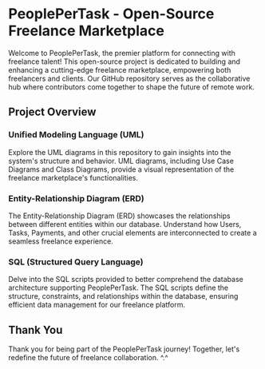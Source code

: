 
# PeoplePerTask - Open-Source Freelance Marketplace

Welcome to PeoplePerTask, the premier platform for connecting with freelance talent! This open-source project is dedicated to building and enhancing a cutting-edge freelance marketplace, empowering both freelancers and clients. Our GitHub repository serves as the collaborative hub where contributors come together to shape the future of remote work.

## Project Overview

### Unified Modeling Language (UML)
Explore the UML diagrams in this repository to gain insights into the system's structure and behavior. UML diagrams, including Use Case Diagrams and Class Diagrams, provide a visual representation of the freelance marketplace's functionalities.

### Entity-Relationship Diagram (ERD)
The Entity-Relationship Diagram (ERD) showcases the relationships between different entities within our database. Understand how Users, Tasks, Payments, and other crucial elements are interconnected to create a seamless freelance experience.

### SQL (Structured Query Language)
Delve into the SQL scripts provided to better comprehend the database architecture supporting PeoplePerTask. The SQL scripts define the structure, constraints, and relationships within the database, ensuring efficient data management for our freelance platform.

## Thank You

Thank you for being part of the PeoplePerTask journey! Together, let's redefine the future of freelance collaboration. ^.^
